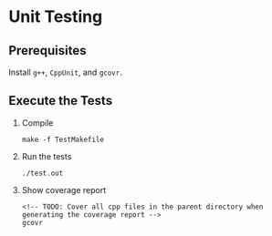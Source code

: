 # Unit Testing

## Prerequisites

Install `g++`, `CppUnit`, and `gcovr`.

## Execute the Tests

1. Compile
   ```{bash}
   make -f TestMakefile
   ```
2. Run the tests
   ```{bash}
   ./test.out
   ```
3. Show coverage report
   ```{bash}
   <!-- TODO: Cover all cpp files in the parent directory when generating the coverage report -->
   gcovr
   ```
